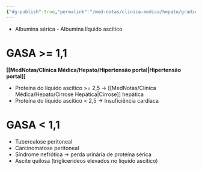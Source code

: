 ```yaml
---
{"dg-publish":true,"permalink":"/med-notas/clinica-medica/hepato/gradiente-albumina-soro-ascite/"}
---
```


- Albumina sérica - Albumina líquido ascítico
# GASA >= 1,1
 **[[MedNotas/Clínica Médica/Hepato/Hipertensão portal\|Hipertensão portal]]**
- Proteína do líquido ascítico >= 2,5 -> [[MedNotas/Clínica Médica/Hepato/Cirrose Hepática\|Cirrose]] hepática
- Proteína do líquido ascítico < 2,5 -> Insuficiência cardíaca

# GASA < 1,1
- Tuberculose peritoneal
- Carcinomatose peritoneal
- Síndrome nefrótica -> perda urinária de proteína sérica
- Ascite quilosa (triglicerídeos elevados no líquido ascítico)